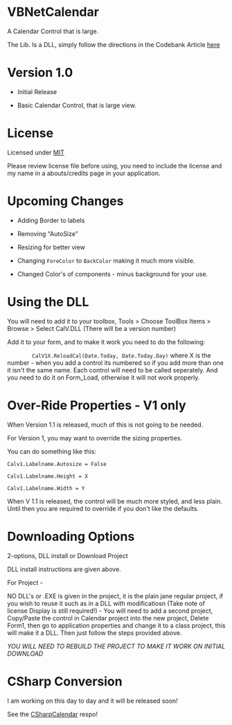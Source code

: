 # VBNetCalendar
A Calendar Control that is large. 


The Lib. Is a DLL, simply follow the directions in the Codebank Article [here](http://www.vbforums.com/showthread.php?845535-Large-Calendar-Control&p=5155523#post5155523)



# Version 1.0

 - Initial Release
 
 - Basic Calendar Control, that is large view. 


# License 

Licensed under [MIT](https://github.com/jdc20181/VBNetCalendar/blob/master/LICENSE)

Please review license file before using, you need to include the license and my name in a abouts/credits page in your application. 

# Upcoming Changes

  - Adding Border to labels
  
  - Removing "AutoSize"
  
  - Resizing for better view
  
  - Changing `ForeColor` to `BackColor` making it much more visible. 
  
  - Changed Color's of components - minus background for your use. 
  
# Using the DLL

You will need to add it to your toolbox, Tools > Choose ToolBox Items > Browse > Select CalV.DLL (There will be a version number)

Add it to your form, and to make it work you need to do the following:

`        CalV1X.ReloadCal(Date.Today, Date.Today.Day)` where X is the number - when you add a control its numbered so if you add more than one it isn't the same name. Each control will need to be called seperately. And you need to do it on Form_Load, otherwise it will not work properly. 

# Over-Ride Properties - V1 only 

When Version 1.1 is released, much of this is not going to be needed. 

For Version 1, you may want to override the sizing properties. 

You can do something like this:

`Calv1.Labelname.Autosize = False`

`Calv1.Labelname.Height = X`

`Calv1.Labelname.Width = Y`

When V 1.1 is released, the control will be much more styled, and less plain. Until then you are required to override if you don't like the defaults. 

# Downloading Options 

2-options, DLL install or Download Project

DLL install instructions are given above. 

For Project - 

NO DLL's or .EXE is given in the project, it is the plain jane regular project, if you wish to reuse it such as in a DLL with modificatiosn (Take note of license Display is still required!) - You will need to add a second project, Copy/Paste the control in Calendar project into the new project, Delete Form1, then go to application properties and change it to a class project, this will make it a DLL. 
Then just follow the steps provided above. 

*YOU WILL NEED TO REBUILD THE PROJECT TO MAKE IT WORK ON INITIAL DOWNLOAD*


# CSharp Conversion

I am working on this day to day and it will be released soon!

See the [CSharpCalendar](https://github.com/jdc20181/CSharpCalendar) respo!
